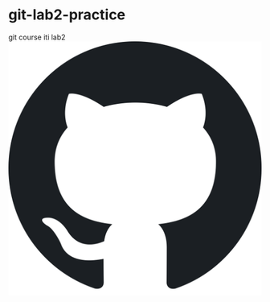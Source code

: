 # git-lab2-practice
git course iti lab2
![alt text](https://github.com/amarGhandour/git-lab2-practice/blob/master/git.png?raw=true)

